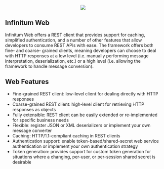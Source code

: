 <p align="center">
  <img id="Infinitum Framework" src="http://infinitumframework.com/images/infinitum.jpg" />
</p>

Infinitum Web
-------------

Infinitum Web offers a REST client that provides support for caching, simplified authentication, and a number of other features that allow developers to consume REST APIs with ease. The framework offers both fine- and coarse- grained clients, meaning developers can choose to deal with HTTP responses at a low level (i.e. manually performing message interpretation, deserialization, etc.) or a high level (i.e. allowing the framework to handle message conversion).

Web Features
------------

* Fine-grained REST client: low-level client for dealing directly with HTTP responses
* Coarse-grained REST client: high-level client for retrieving HTTP responses as objects
* Fully extensible: REST client can be easily extended or re-implemented for specific business needs
* Flexible: register JSON or XML deserializers or implement your own message converter
* Caching: HTTP/1.1-compliant caching in REST clients
* Authentication support: enable token-based/shared-secret web service authentication or implement your own authentication strategy
* Token generation: provides support for custom token generation for situations where a changing, per-user, or per-session shared secret is desirable
